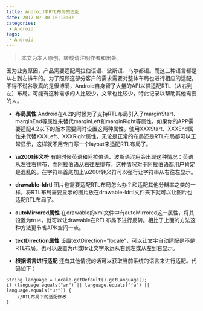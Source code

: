 ```yaml
---
title: Android中RTL布局的适配
date: 2017-07-30 16:13:07
categories:
 - Android
tags:
 - Android
---
```

> 本文为本人原创，转载请注明作者和出处。

因为业务原因，产品需要适配阿拉伯语语、波斯语、乌尔都语。而这三种语言都是从右到左排布的。为了照顾这部分客户的需求需要对整体布局也进行相应的适配。不得不说谷歌真的是很博爱，Android自身留了大量的API以供适配RTL（从右到左）布局。可能有这种需求的人比较少，文章也比较少，特此记录以帮助其他需要的人。


* **布局属性**
Android在4.2的时候为了支持RTL布局引入了marginStart、marginEnd等属性来替代marginLeft和marginRight等属性。如果你的APP需要适配4.2以下的版本需要同时设置这两种属性。使用XXXStart、XXXEnd属性来代替XXXLeft、XXXRight属性，无论是正常的布局还是RTL布局都可以正常显示，这样就不用专门写一个layout来适配RTL布局了。

* **\u200f转义符**
有的时候英语和阿拉伯语、波斯语混用会出现这种情况：英语从左往右排布，而阿拉伯语从右往左排布。这种情况对于阿拉伯语都用户肯定是混乱的。在字符串首尾加上\u200f转义符可以强行让字符串从右往左显示。

* **drawable-ldrtl**
图片也需要适配RTL布局怎么办？和适配其他分辨率之类的一样，将RTL布局需要显示的图片放在drawable-ldrtl文件夹下就可以让图片也适配RTL布局了。

* **autoMirrored属性**
在drawable的xml文件中有autoMirrored这一属性，将其设置为true，就可以让drawable在RTL布局下进行反转。相比于上面的方法这种方法更节省APK空间一点。

* **textDirection属性**
设置textDirection="locale"，可以让文字自动适配是不是RTL布局。也可以设置为rtl或ltr让文字永远从右到左或从左到右显示。

* **根据语言进行适配**
还有其他情况的话可以获取当前系统的语言来进行适配。代码如下：
```
String language = Locale.getDefault().getLanguage();
if (language.equals("ar") || language.equals("fa") || language.equals("ur")) {
    //RTL布局下的适配修改
}
```
